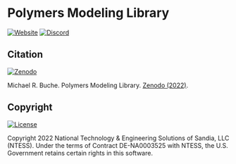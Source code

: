 # Polymers Modeling Library

[![Website](https://img.shields.io/badge/GitHub-website-6e5494?logo=github)](https://sandialabs.github.io/Polymers)
[![Discord](https://img.shields.io/badge/Discord-chat-%237289da.svg?logo=discord&color=5865F2&logoColor=FFFFFF)](https://discord.gg/yC6dbPuc)

## Citation

[![Zenodo](https://img.shields.io/badge/Zenodo-10.5281%2Fzenodo.7041983-blue)](https://doi.org/10.5281/zenodo.7041983)

Michael R. Buche. Polymers Modeling Library. [Zenodo (2022)](https://doi.org/10.5281/zenodo.7041983).

## Copyright

[![License](https://img.shields.io/github/license/sandialabs/polymers?label=License&logo=data:image/png;base64,iVBORw0KGgoAAAANSUhEUgAAABAAAAAQCAYAAAAf8/9hAAAAAXNSR0IArs4c6QAAAPZJREFUOE+tk2ERwjAUgxMHOAAUYIEpAAngAAccDuYAJIACkIADhgMchMuu5Uq7Aj/or92a9700fSU+LEktgBHJVU3GL4CL90nOfwZIsngLIC8ybEeyh8bVO5B0BTBL/t8BHABE6/F7nGg6ktMIsHAfNtckXWDw2xEkFboIsN1zADTR5gCg0EWAO00C4EayqTgodJTkwpsDCgAHOCXZpQ6qOkk+7zJx0AE4+u4zwLBOkgA8Quo24aA8PHb3CrGqC/e+AbAIRzgBaB1kBnCApe7vk5gC82scala8hYGpTOv66StGOevqEONM5E0N6Kf07S18yuHb3hPwkpAEoqucdwAAAABJRU5ErkJggg==)](https://github.com/sandialabs/polymers/blob/main/LICENSE)

Copyright 2022 National Technology & Engineering Solutions of Sandia, LLC (NTESS). Under the terms of Contract DE-NA0003525 with NTESS, the U.S. Government retains certain rights in this software.

